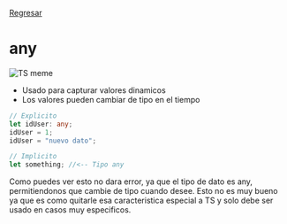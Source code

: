 [Regresar](../README.md)

# any

![TS meme](https://static.platzi.com/media/user_upload/r_3015646_HZCi4-c560ea48-f8bb-43c8-a43e-bc61df33b4d1.jpg)

- Usado para capturar valores dinamicos
- Los valores pueden cambiar de tipo en el tiempo

```ts
// Explicito
let idUser: any;
idUser = 1;
idUser = "nuevo dato";

// Implicito
let something; //<-- Tipo any
```

Como puedes ver esto no dara error, ya que el tipo de dato es any, permitiendonos que cambie de tipo cuando desee. Esto no es muy bueno ya que es como quitarle esa caracteristica especial a TS y solo debe ser usado en casos muy especificos.